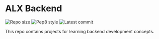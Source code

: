 # ALX Backend

![Repo size](https://img.shields.io/github/repo-size/kudzie-zoh/alx-backend)
![Pep8 style](https://img.shields.io/badge/PEP8-style%20guide-purple?style=round-square)
![Latest commit](https://img.shields.io/github/last-commit/kudzie-zoh/alx-backend/main?style=round-square)

This repo contains projects for learning backend development concepts.
